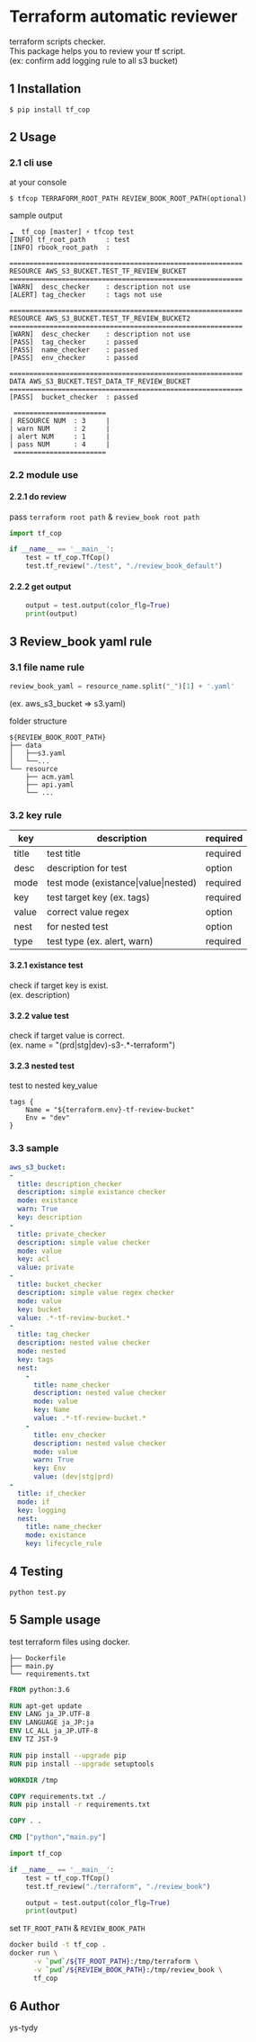 # Terraform automatic reviewer

terraform scripts checker.<br>
This package helps you to review your tf script.<br>
(ex: confirm add logging rule to all s3 bucket)

## 1 Installation

```shell
$ pip install tf_cop
```


## 2 Usage
### 2.1 cli use
at your console

```shell
$ tfcop TERRAFORM_ROOT_PATH REVIEW_BOOK_ROOT_PATH(optional)
```

sample output

```shell
☁  tf_cop [master] ⚡ tfcop test
[INFO] tf_root_path     : test
[INFO] rbook_root_path  :

==========================================================
RESOURCE AWS_S3_BUCKET.TEST_TF_REVIEW_BUCKET
==========================================================
[WARN]  desc_checker    : description not use
[ALERT] tag_checker     : tags not use

==========================================================
RESOURCE AWS_S3_BUCKET.TEST_TF_REVIEW_BUCKET2
==========================================================
[WARN]  desc_checker    : description not use
[PASS]  tag_checker     : passed
[PASS]  name_checker    : passed
[PASS]  env_checker     : passed

==========================================================
DATA AWS_S3_BUCKET.TEST_DATA_TF_REVIEW_BUCKET
==========================================================
[PASS]  bucket_checker  : passed

 =======================
| RESOURCE NUM  : 3     |
| warn NUM      : 2     |
| alert NUM     : 1     |
| pass NUM      : 4     |
 =======================
```
### 2.2 module use
#### 2.2.1 do review
pass `terraform root path` & `review_book root path`

```python
import tf_cop

if __name__ == '__main__':
    test = tf_cop.TfCop()
    test.tf_review("./test", "./review_book_default")
```

#### 2.2.2 get output

```python
    output = test.output(color_flg=True)
    print(output)
```

## 3 Review_book yaml rule

### 3.1 file name rule

```python
review_book_yaml = resource_name.split("_")[1] + '.yaml'
```
(ex. aws_s3_bucket => s3.yaml)

folder structure
```
${REVIEW_BOOK_ROOT_PATH}
├── data
│   ├──s3.yaml
│   └──...
└── resource
    ├── acm.yaml
    ├── api.yaml
    └── ...
```

### 3.2 key rule

|key  |description  |required|
|---|---|---|
|title  |test title|required|
|desc  |description for test|option|
|mode|test mode (existance\|value\|nested)|required|
|key|test target key (ex. tags)|required|
|value|correct value regex|option|
|nest|for nested test|option|
|type|test type (ex. alert, warn)|required|

#### 3.2.1 existance test
check if target key is exist.<br>
(ex. description)

#### 3.2.2 value test
check if target value is correct.<br>
(ex. name = "(prd|stg|dev)-s3-.*-terraform")

#### 3.2.3 nested test
test to nested key_value
```hcl
tags {
    Name = "${terraform.env}-tf-review-bucket"
    Env = "dev"
}
```

### 3.3 sample
```yaml
aws_s3_bucket:
-
  title: description_checker
  description: simple existance checker
  mode: existance
  warn: True
  key: description
-
  title: private_checker
  description: simple value checker
  mode: value
  key: acl
  value: private
-
  title: bucket_checker
  description: simple value regex checker
  mode: value
  key: bucket
  value: .*-tf-review-bucket.*
-
  title: tag_checker
  description: nested value checker
  mode: nested
  key: tags
  nest:
    -
      title: name_checker
      description: nested value checker
      mode: value
      key: Name
      value: .*-tf-review-bucket.*
    -
      title: env_checker
      description: nested value checker
      mode: value
      warn: True
      key: Env
      value: (dev|stg|prd)
-
  title: if_checker
  mode: if
  key: logging
  nest:
    title: name_checker
    mode: existance
    key: lifecycle_rule
```

## 4 Testing
`python test.py`

## 5 Sample usage
test terraform files using docker.

```
├── Dockerfile
├── main.py
└── requirements.txt
```

```dockerfile
FROM python:3.6

RUN apt-get update
ENV LANG ja_JP.UTF-8
ENV LANGUAGE ja_JP:ja
ENV LC_ALL ja_JP.UTF-8
ENV TZ JST-9

RUN pip install --upgrade pip
RUN pip install --upgrade setuptools

WORKDIR /tmp

COPY requirements.txt ./
RUN pip install -r requirements.txt

COPY . .

CMD ["python","main.py"]
```


```python
import tf_cop

if __name__ == '__main__':
    test = tf_cop.TfCop()
    test.tf_review("./terraform", "./review_book")

    output = test.output(color_flg=True)
    print(output)
```

set `TF_ROOT_PATH` & `REVIEW_BOOK_PATH`

```bash
docker build -t tf_cop .
docker run \
      -v `pwd`/${TF_ROOT_PATH}:/tmp/terraform \
      -v `pwd`/${REVIEW_BOOK_PATH}:/tmp/review_book \
      tf_cop
```

## 6 Author
ys-tydy
